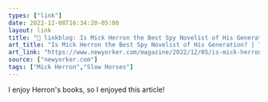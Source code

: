 ```yaml
---
types: ["link"]
date: 2022-12-08T16:34:20-05:00
layout: link
title: "🔗 linkblog: Is Mick Herron the Best Spy Novelist of His Generation? | The New Yorker'"
art_title: "Is Mick Herron the Best Spy Novelist of His Generation? | The New Yorker"
art_link: "https://www.newyorker.com/magazine/2022/12/05/is-mick-herron-the-best-spy-novelist-of-his-generation"
source: ["newyorker.com"]
tags: ["Mick Herron","Slow Horses"]
---
```

I enjoy Herron's books, so I enjoyed this article!  
 
